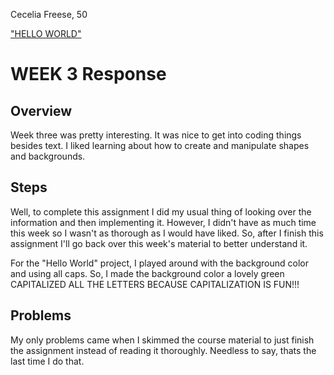 Cecelia Freese, 50

["HELLO
WORLD"](https://cecefreese.github.io/120-work/HW3/)

# WEEK 3 Response

## Overview

 Week three was pretty interesting. It was nice to get into coding things besides text. I liked learning about how to create and manipulate shapes and backgrounds.

## Steps

Well, to complete this assignment I did my usual thing of looking over the information and then implementing it. However, I didn't have as much time this week so I wasn't as thorough as I would have liked. So, after I finish this assignment I'll go back over this week's material to better understand it.

For the "Hello World" project, I played around with the background color and using all caps. So, I made the background color a lovely green CAPITALIZED ALL THE LETTERS BECAUSE CAPITALIZATION IS FUN!!!

## Problems

My only problems came when I skimmed the course material to just finish the assignment instead of reading it thoroughly. Needless to say, thats the last time I do that.
